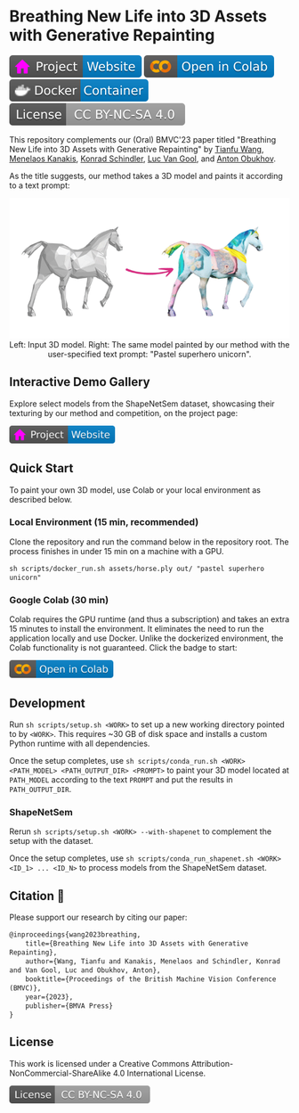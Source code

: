 # Breathing New Life into 3D Assets with Generative Repainting

[![Website](doc/badges/badge-website.svg)](https://www.obukhov.ai/repainting_3d_assets)
[![Open In Colab](doc/badges/badge-colab.svg)](https://colab.research.google.com/drive/18mDpuYO5TuI6tSkQk9ls2rS9sciNpR-c?usp=sharing)
[![Docker](doc/badges/badge-docker.svg)](https://hub.docker.com/r/toshas/repainting_3d_assets)
[![License](doc/badges/badge-license.svg)](LICENSE)

This repository complements our (Oral) BMVC'23 paper titled "Breathing New Life into 3D Assets with Generative Repainting" by
[Tianfu Wang](https://scholar.google.com/citations?user=ZqWxrkwAAAAJ&hl=en), 
[Menelaos Kanakis](https://scholar.google.ch/citations?user=4kTFtHgAAAAJ&hl=en),
[Konrad Schindler](https://igp.ethz.ch/personen/person-detail.html?persid=143986),
[Luc Van Gool](https://scholar.google.ch/citations?user=TwMib_QAAAAJ&hl=en), and
[Anton Obukhov](https://www.obukhov.ai/).

As the title suggests, our method takes a 3D model and paints it according to a text prompt:

<p align="center">
<img src="doc/teaser_360.gif"/><br>
Left: Input 3D model. Right: The same model painted by our method with the user-specified text prompt: "Pastel superhero unicorn".
</p>

## Interactive Demo Gallery

Explore select models from the ShapeNetSem dataset, showcasing their texturing by our method and competition, on the project page: 

[<img src="doc/badges/badge-website.svg" height="32"/>](https://www.obukhov.ai/repainting_3d_assets)

## Quick Start

To paint your own 3D model, use Colab or your local environment as described below. 

### Local Environment (15 min, recommended)

Clone the repository and run the command below in the repository root. 
The process finishes in under 15 min on a machine with a GPU.

```shell
sh scripts/docker_run.sh assets/horse.ply out/ "pastel superhero unicorn"
```

### Google Colab (30 min)

Colab requires the GPU runtime (and thus a subscription) and takes an extra 15 minutes to install the environment.
It eliminates the need to run the application locally and use Docker. 
Unlike the dockerized environment, the Colab functionality is not guaranteed. Click the badge to start:

[<img src="doc/badges/badge-colab.svg" height="32"/>](https://colab.research.google.com/drive/18mDpuYO5TuI6tSkQk9ls2rS9sciNpR-c?usp=sharing)

## Development

Run `sh scripts/setup.sh <WORK>` to set up a new working directory pointed to by `<WORK>`. 
This requires ~30 GB of disk space and installs a custom Python runtime with all dependencies.

Once the setup completes, use `sh scripts/conda_run.sh <WORK> <PATH_MODEL> <PATH_OUTPUT_DIR> <PROMPT>` to paint your 3D model located at `PATH_MODEL` according to the text `PROMPT` and put the results in `PATH_OUTPUT_DIR`.

### ShapeNetSem

Rerun `sh scripts/setup.sh <WORK> --with-shapenet` to complement the setup with the dataset. 

Once the setup completes, use `sh scripts/conda_run_shapenet.sh <WORK> <ID_1> ... <ID_N>` to process models from the ShapeNetSem dataset.

## Citation :unicorn:

Please support our research by citing our paper:
```
@inproceedings{wang2023breathing,
    title={Breathing New Life into 3D Assets with Generative Repainting},
    author={Wang, Tianfu and Kanakis, Menelaos and Schindler, Konrad and Van Gool, Luc and Obukhov, Anton},
    booktitle={Proceedings of the British Machine Vision Conference (BMVC)},
    year={2023},
    publisher={BMVA Press}
}
```

## License

This work is licensed under a Creative Commons Attribution-NonCommercial-ShareAlike 4.0 International License.

[<img src="doc/badges/badge-license.svg" height="32"/>](http://creativecommons.org/licenses/by-nc-sa/4.0/)
